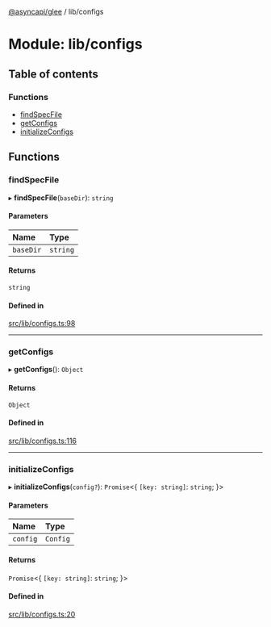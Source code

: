 [@asyncapi/glee](../README.md) / lib/configs

# Module: lib/configs

## Table of contents

### Functions

- [findSpecFile](lib_configs.md#findspecfile)
- [getConfigs](lib_configs.md#getconfigs)
- [initializeConfigs](lib_configs.md#initializeconfigs)

## Functions

### findSpecFile

▸ **findSpecFile**(`baseDir`): `string`

#### Parameters

| Name | Type |
| :------ | :------ |
| `baseDir` | `string` |

#### Returns

`string`

#### Defined in

[src/lib/configs.ts:98](https://github.com/asyncapi/glee/blob/b84101b/src/lib/configs.ts#L98)

___

### getConfigs

▸ **getConfigs**(): `Object`

#### Returns

`Object`

#### Defined in

[src/lib/configs.ts:116](https://github.com/asyncapi/glee/blob/b84101b/src/lib/configs.ts#L116)

___

### initializeConfigs

▸ **initializeConfigs**(`config?`): `Promise`<{ `[key: string]`: `string`;  }\>

#### Parameters

| Name | Type |
| :------ | :------ |
| `config` | `Config` |

#### Returns

`Promise`<{ `[key: string]`: `string`;  }\>

#### Defined in

[src/lib/configs.ts:20](https://github.com/asyncapi/glee/blob/b84101b/src/lib/configs.ts#L20)
